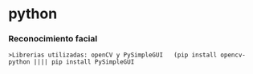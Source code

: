 # python

### Reconocimiento facial
    >Librerias utilizadas: openCV y PySimpleGUI   (pip install opencv-python |||| pip install PySimpleGUI

